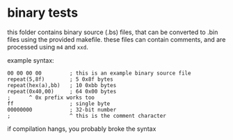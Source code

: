# binary tests

this folder contains binary source (.bs) files, that can be converted to .bin
files using the provided makefile. these files can contain comments, and are
processed using `m4` and `xxd`.

example syntax:
```
00 00 00 00         ; this is an example binary source file
repeat(5,8f)        ; 5 0x8f bytes
repeat(hex(a),bb)   ; 10 0xbb bytes
repeat(0x40,00)     ; 64 0x00 bytes
;      ^ 0x prefix works too
ff                  ; single byte
00000000            ; 32-bit number
;                   ^ this is the comment character
```

if compilation hangs, you probably broke the syntax
